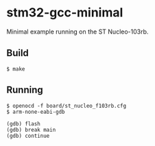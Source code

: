# stm32-gcc-minimal

Minimal example running on the ST Nucleo-103rb.

## Build

```
$ make
```

## Running

```
$ openocd -f board/st_nucleo_f103rb.cfg
$ arm-none-eabi-gdb

(gdb) flash
(gdb) break main
(gdb) continue
```

